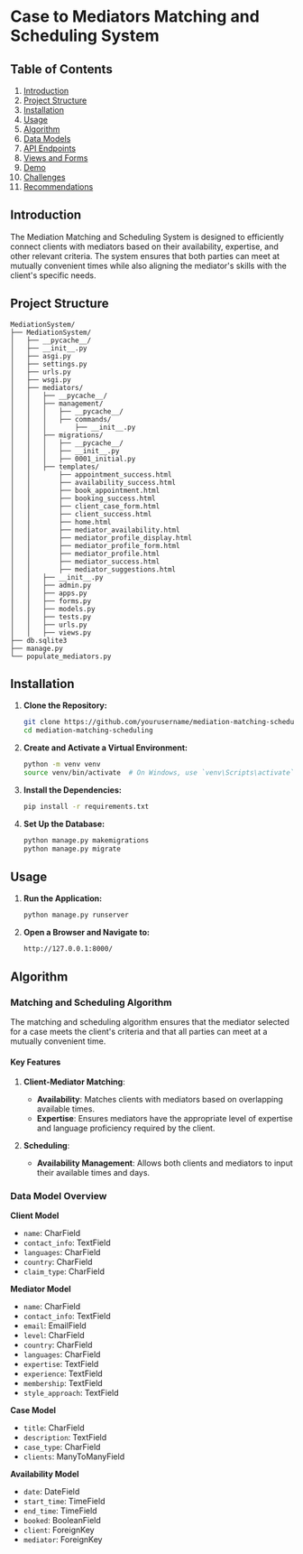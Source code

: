 # Case to Mediators Matching and Scheduling System

## Table of Contents

1. [Introduction](#introduction)
2. [Project Structure](#project-structure)
3. [Installation](#installation)
4. [Usage](#usage)
5. [Algorithm](#algorithm)
6. [Data Models](#data-models)
7. [API Endpoints](#api-endpoints)
8. [Views and Forms](#views-and-forms)
9. [Demo](#demo)
10. [Challenges](#challenges)
11. [Recommendations](#recommendations)

## Introduction

The Mediation Matching and Scheduling System is designed to efficiently connect clients with mediators based on their availability, expertise, and other relevant criteria. The system ensures that both parties can meet at mutually convenient times while also aligning the mediator's skills with the client's specific needs.

## Project Structure

```
MediationSystem/
├── MediationSystem/
│   ├── __pycache__/
│   ├── __init__.py
│   ├── asgi.py
│   ├── settings.py
│   ├── urls.py
│   ├── wsgi.py
│   ├── mediators/
│   │   ├── __pycache__/
│   │   ├── management/
│   │   │   ├── __pycache__/
│   │   │   ├── commands/
│   │   │       ├── __init__.py
│   │   ├── migrations/
│   │   │   ├── __pycache__/
│   │   │   ├── __init__.py
│   │   │   ├── 0001_initial.py
│   │   ├── templates/
│   │       ├── appointment_success.html
│   │       ├── availability_success.html
│   │       ├── book_appointment.html
│   │       ├── booking_success.html
│   │       ├── client_case_form.html
│   │       ├── client_success.html
│   │       ├── home.html
│   │       ├── mediator_availability.html
│   │       ├── mediator_profile_display.html
│   │       ├── mediator_profile_form.html
│   │       ├── mediator_profile.html
│   │       ├── mediator_success.html
│   │       ├── mediator_suggestions.html
│   │   ├── __init__.py
│   │   ├── admin.py
│   │   ├── apps.py
│   │   ├── forms.py
│   │   ├── models.py
│   │   ├── tests.py
│   │   ├── urls.py
│   │   ├── views.py
├── db.sqlite3
├── manage.py
└── populate_mediators.py
```

## Installation

1. **Clone the Repository:**
   ```bash
   git clone https://github.com/yourusername/mediation-matching-scheduling.git
   cd mediation-matching-scheduling
   ```

2. **Create and Activate a Virtual Environment:**
   ```bash
   python -m venv venv
   source venv/bin/activate  # On Windows, use `venv\Scripts\activate`
   ```

3. **Install the Dependencies:**
   ```bash
   pip install -r requirements.txt
   ```

4. **Set Up the Database:**
   ```bash
   python manage.py makemigrations
   python manage.py migrate
   ```

## Usage

1. **Run the Application:**
   ```bash
   python manage.py runserver
   ```

2. **Open a Browser and Navigate to:**
   ```
   http://127.0.0.1:8000/
   ```

## Algorithm

### Matching and Scheduling Algorithm

The matching and scheduling algorithm ensures that the mediator selected for a case meets the client's criteria and that all parties can meet at a mutually convenient time.

#### Key Features

1. **Client-Mediator Matching**:
   - **Availability**: Matches clients with mediators based on overlapping available times.
   - **Expertise**: Ensures mediators have the appropriate level of expertise and language proficiency required by the client.

2. **Scheduling**:
   - **Availability Management**: Allows both clients and mediators to input their available times and days.

### Data Model Overview

**Client Model**
- `name`: CharField
- `contact_info`: TextField
- `languages`: CharField
- `country`: CharField
- `claim_type`: CharField

**Mediator Model**
- `name`: CharField
- `contact_info`: TextField
- `email`: EmailField
- `level`: CharField
- `country`: CharField
- `languages`: CharField
- `expertise`: TextField
- `experience`: TextField
- `membership`: TextField
- `style_approach`: TextField

**Case Model**
- `title`: CharField
- `description`: TextField
- `case_type`: CharField
- `clients`: ManyToManyField

**Availability Model**
- `date`: DateField
- `start_time`: TimeField
- `end_time`: TimeField
- `booked`: BooleanField
- `client`: ForeignKey
- `mediator`: ForeignKey


